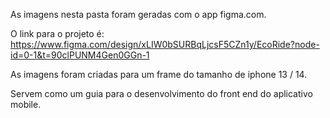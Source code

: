 As imagens nesta pasta foram geradas com o app figma.com.

O link para o projeto é: https://www.figma.com/design/xLIW0bSURBqLjcsF5CZn1y/EcoRide?node-id=0-1&t=90clPUNM4Gen0GGn-1

As imagens foram criadas para um frame do tamanho de iphone 13 / 14.

Servem como um guia para o desenvolvimento do front end do aplicativo mobile.